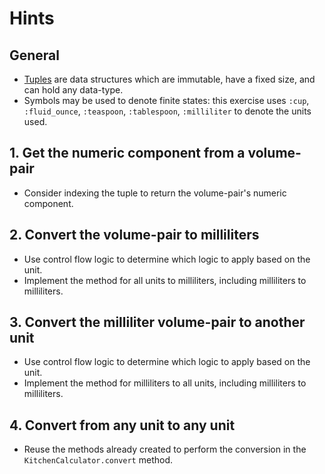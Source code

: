 # Hints

## General

- [Tuples][tuple] are data structures which are immutable, have a fixed size, and can hold any data-type.
- Symbols may be used to denote finite states: this exercise uses `:cup`, `:fluid_ounce`, `:teaspoon`, `:tablespoon`, `:milliliter` to denote the units used.

## 1. Get the numeric component from a volume-pair

- Consider indexing the tuple to return the volume-pair's numeric component.

## 2. Convert the volume-pair to milliliters

- Use control flow logic to determine which logic to apply based on the unit.
- Implement the method for all units to milliliters, including milliliters to milliliters.

## 3. Convert the milliliter volume-pair to another unit

- Use control flow logic to determine which logic to apply based on the unit.
- Implement the method for milliliters to all units, including milliliters to milliliters.

## 4. Convert from any unit to any unit

- Reuse the methods already created to perform the conversion in the `KitchenCalculator.convert` method.

[tuple]: https://crystal-lang.org/reference/syntax_and_semantics/literals/tuple.html